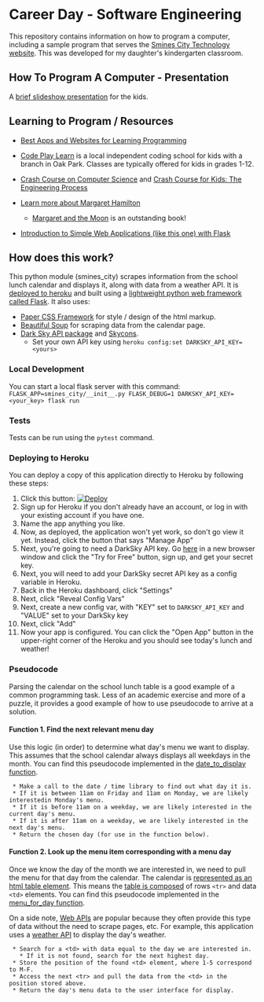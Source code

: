 # Career Day - Software Engineering

This repository contains information on how to program a computer, including a sample program that serves the [Smines City Technology website](https://smines.city). This was developed for my daughter's kindergarten classroom.

## How To Program A Computer - Presentation

A [brief slideshow presentation](https://docs.google.com/presentation/d/1b_1pT_NTi1K51UKJafgZk6ReqeyPi49H2iAuveSjHaE/edit?usp=sharing) for the kids.


## Learning to Program / Resources
 * [Best Apps and Websites for Learning Programming](https://www.commonsense.org/education/top-picks/best-apps-and-websites-for-learning-programming-and-coding)

 * [Code Play Learn](https://www.codeplaylearn.com) is a local independent coding school for kids with a branch in Oak Park. Classes are typically offered for kids in grades 1-12.

 * [Crash Course on Computer
   Science](https://www.youtube.com/playlist?list=PL8dPuuaLjXtNlUrzyH5r6jN9ulIgZBpdo)
   and [Crash Course for Kids: The Engineering
   Process](https://www.youtube.com/playlist?list=PLhz12vamHOnZ4ZDC0dS6C9HRN5Qrm0jHO)

 * [Learn more about Margaret Hamilton](https://en.wikipedia.org/wiki/Margaret_Hamilton_(scientist))
   * [Margaret and the Moon](https://www.penguinrandomhouse.com/books/536667/margaret-and-the-moon-by-dean-robbins-illustrated-by-lucy-knisley/9780399551857/) is an outstanding book!

 * [Introduction to Simple Web Applications (like this one) with Flask](http://www.compjour.org/lessons/flask-single-page/)

## How does this work?
This python module (smines_city) scrapes information from the school lunch calendar and displays it, along with data from a weather API. It is [deployed to heroku](https://devcenter.heroku.com/articles/getting-started-with-python) and built using a [lightweight python web framework called Flask](http://flask.pocoo.org). It also uses:
 * [Paper CSS Framework](https://www.getpapercss.com) for style / design of the html markup.
 * [Beautiful Soup](https://www.crummy.com/software/BeautifulSoup/) for scraping data from the calendar page.
 * [Dark Sky API package](https://github.com/ZeevG/python-forecast.io) and [Skycons](https://blog.darksky.net/skycons-unobtrustive-animated-weather-icons/).
   * Set your own API key using `heroku config:set DARKSKY_API_KEY=<yours>`

### Local Development
You can start a local flask server with this command:
`FLASK_APP=smines_city/__init__.py FLASK_DEBUG=1 DARKSKY_API_KEY=<your_key> flask run`

### Tests
Tests can be run using the `pytest` command.

### Deploying to Heroku
You can deploy a copy of this application directly to Heroku by following these steps:
1. Click this button: [![Deploy](https://www.herokucdn.com/deploy/button.svg)](https://heroku.com/deploy?template=https://github.com/michaelsmanley/How-To-Program-a-Computer)
  1. Sign up for Heroku if you don't already have an account, or log in with your existing account if you have one.
  1. Name the app anything you like.
1. Now, as deployed, the application won't yet work, so don't go view it yet. Instead, click the button that says "Manage App"
1. Next, you're going to need a DarkSky API key. Go [here](https://darksky.net/dev) in a new browser window and click the "Try for Free" button, sign up, and get your secret key.
1. Next, you will need to add your DarkSky secret API key as a config variable in Heroku.
  1. Back in the Heroku dashboard, click "Settings"
  1. Next, click "Reveal Config Vars"
  1. Next, create a new config var, with "KEY" set to `DARKSKY_API_KEY` and "VALUE" set to your DarkSky key
  1. Next, click "Add"
1. Now your app is configured. You can click the "Open App" button in the upper-right corner of the Heroku and you should see today's lunch and weather!

### Pseudocode
Parsing the calendar on the school lunch table is a good example of a common
programming task. Less of an academic exercise and more of a puzzle, it
provides a good example of how to use pseudocode to arrive at a solution.

#### Function 1. Find the next relevant menu day
Use this logic (in order) to determine what day's menu we want to display.
This assumes that the school calendar always displays all weekdays in the month.
You can find this pseudocode implemented in the [date_to_display function](./smines_city/util.py#L4).
```
 * Make a call to the date / time library to find out what day it is.
 * If it is between 11am on Friday and 11am on Monday, we are likely interestedin Monday's menu.
 * If it is before 11am on a weekday, we are likely interested in the current day's menu.
 * If it is after 11am on a weekday, we are likely interested in the next day's menu.
 * Return the chosen day (for use in the function below).
```

#### Function 2. Look up the menu item corresponding with a menu day
Once we know the day of the month we are interested in, we need to
pull the menu for that day from the calendar. The calendar is [represented as an html table element](./smines_city/tests/calendarcontent.html#L738). This means the [table is composed](https://developer.mozilla.org/en-US/docs/Learn/HTML/Tables/Basics) of rows `<tr>` and data `<td>` elements. You can find this pseudocode implemented in the [menu_for_day function](./smines_city/scraper.py#L6).

On a side note, [Web APIs](https://www.programmableweb.com/news/what-api-exactly/analysis/2015/12/03) are popular because they often provide this type of data without the need to scrape pages, etc. For example, this application uses a [weather API](https://darksky.net/dev) to display the day's weather.
```
 * Search for a <td> with data equal to the day we are interested in.
   * If it is not found, search for the next highest day.
 * Store the position of the found <td> element, where 1-5 correspond to M-F.
 * Access the next <tr> and pull the data from the <td> in the position stored above.
 * Return the day's menu data to the user interface for display.
```
